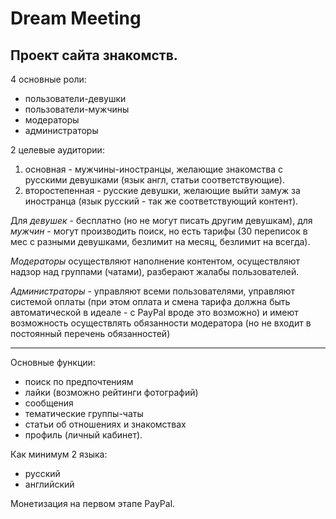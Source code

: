 # Dream Meeting

Проект сайта знакомств.
----
4 основные роли: 
- пользователи-девушки
- пользователи-мужчины
- модераторы
- администраторы

2 целевые аудитории: 
1) основная - мужчины-иностранцы, желающие знакомства с русскими девушками (язык англ, статьи соответствующие).
2) второстепенная - русские девушки, желающие выйти замуж за иностранца (язык русский - так же соответствующий контент).

Для *девушек* - бесплатно (но не могут писать другим девушкам), 
для *мужчин* - могут производить поиск, но есть тарифы (30 переписок в мес с разными девушками, безлимит на месяц, безлимит на всегда).

*Модераторы* осуществляют наполнение контентом, осуществляют надзор над группами (чатами), разберают жалабы пользователей. 

*Администраторы* - управляют всеми пользователями, управляют системой оплаты (при этом оплата и смена тарифа должна быть автоматической в идеале - с PayPal вроде это возможно) и имеют возможность осуществлять обязанности модератора (но не входит в постоянный перечень обязанностей)

-----
 
Основные функции:
- поиск по предпочтениям
- лайки (возможно рейтинги фотографий)
- сообщения
- тематические группы-чаты
- статьи об отношениях и знакомствах
- профиль (личный кабинет).

Как минимум 2 языка:
- русский
- английский

Монетизация на первом этапе PayPal. 
